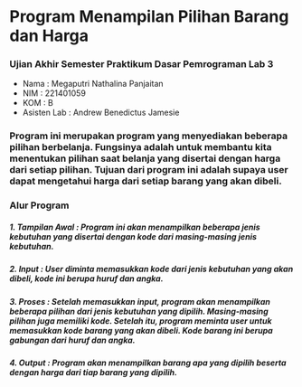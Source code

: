 # Program Menampilan Pilihan Barang dan Harga  

### Ujian Akhir Semester Praktikum Dasar Pemrograman Lab 3

- Nama : Megaputri Nathalina Panjaitan
- NIM : 221401059
- KOM : B
- Asisten Lab : Andrew Benedictus Jamesie


### Program ini merupakan program yang menyediakan beberapa pilihan berbelanja. Fungsinya adalah untuk membantu kita menentukan pilihan saat belanja yang disertai dengan harga dari setiap pilihan. Tujuan dari program ini adalah supaya user dapat mengetahui harga dari setiap barang yang akan dibeli.


### Alur Program
##### 1. Tampilan Awal : Program ini akan menampilkan beberapa jenis kebutuhan yang disertai dengan kode dari masing-masing jenis kebutuhan.
##### 2. Input : User diminta memasukkan kode dari jenis kebutuhan yang akan dibeli, kode ini berupa huruf dan angka.
##### 3. Proses : Setelah memasukkan input, program akan menampilkan beberapa pilihan dari jenis kebutuhan yang dipilih. Masing-masing pilihan juga memiliki kode. Setelah itu, program meminta user untuk memasukkan kode barang yang akan dibeli. Kode barang ini berupa gabungan dari huruf dan angka.
##### 4. Output : Program akan menampilkan barang apa yang dipilih beserta dengan harga dari tiap barang yang dipilih.
